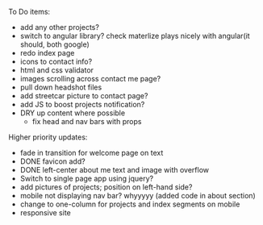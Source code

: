 To Do items:

* add any other projects?
* switch to angular library? check materlize plays nicely with angular(it should, both google)
* redo index page
* icons to contact info?
* html and css validator
* images scrolling across contact me page?
* pull down headshot files
* add streetcar picture to contact page?
* add JS to boost projects notification?
* DRY up content where possible
  * fix head and nav bars with props

Higher priority updates:
* fade in transition for welcome page on text
* DONE favicon add?
* DONE left-center about me text and image with overflow
* Switch to single page app using jquery?
* add pictures of projects; position on left-hand side?
* mobile not displaying nav bar? whyyyyy (added code in about section)
* change to one-column for projects and index segments on mobile
* responsive site
